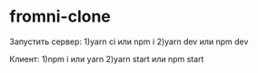 # fromni-clone


Запустить сервер:
1)yarn ci или npm i
2)yarn dev или npm dev

Клиент:
1)npm i или yarn
2)yarn start или npm start
